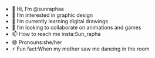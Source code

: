 - 👋 Hi, I’m @sunraphaa
- 👀 I’m interested in graphic design
- 🌱 I’m currently learning digital drawings
- 💞️ I’m looking to collaborate on animations and games
- 📫 How to reach me insta:Sun_rapha
- 😄 Pronouns:she/her
- ⚡ Fun fact:When my mother saw me dancing in the room

<!---
sunraphaa/sunraphaa is a ✨ special ✨ repository because its `README.md` (this file) appears on your GitHub profile.
You can click the Preview link to take a look at your changes.
--->
